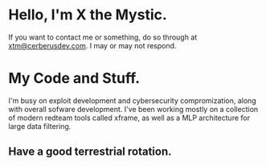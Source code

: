 # Hello, I'm X the Mystic.
If you want to contact me or something, do so through at xtm@cerberusdev.com.
I may or may not respond.

# My Code and Stuff.

I'm busy on exploit development and cybersecurity compromization, along with overall sofware development.
I've been working mostly on a collection of modern redteam tools called xframe, as well as a MLP architecture for large data filtering.

## Have a good terrestrial rotation.



